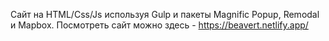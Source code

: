 Сайт на HTML/Css/Js используя Gulp и пакеты Magnific Popup, Remodal и Mapbox.
Посмотреть сайт можно здесь - https://beavert.netlify.app/
